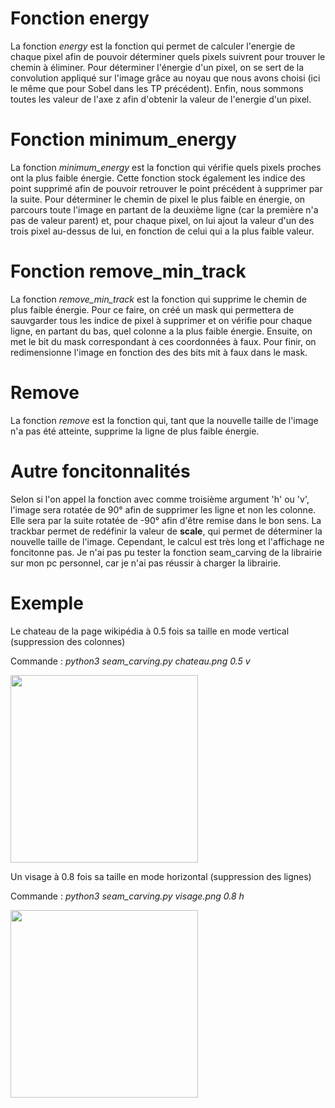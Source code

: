 # Fonction energy

La fonction *energy* est la fonction qui permet de calculer l'energie de chaque pixel afin de pouvoir déterminer quels pixels suivrent pour trouver le chemin à éliminer.
Pour déterminer l'énergie d'un pixel, on se sert de la convolution appliqué sur l'image grâce au noyau que nous avons choisi (ici le même que pour Sobel dans les TP précédent).
Enfin, nous sommons toutes les valeur de l'axe z afin d'obtenir la valeur de l'energie d'un pixel.

# Fonction minimum_energy

La fonction *minimum_energy* est la fonction qui vérifie quels pixels proches ont la plus faible énergie.
Cette fonction stock également les indice des point supprimé afin de pouvoir retrouver le point précédent à supprimer par la suite.
Pour déterminer le chemin de pixel le plus faible en énergie, on parcours toute l'image en partant de la deuxième ligne (car la première n'a pas de valeur parent) et, pour chaque pixel, on lui ajout la valeur d'un des trois pixel au-dessus de lui, en fonction de celui qui a la plus faible valeur.

# Fonction remove_min_track

La fonction *remove_min_track* est la fonction qui supprime le chemin de plus faible énergie.
Pour ce faire, on créé un mask qui permettera de sauvgarder tous les indice de pixel à supprimer et on vérifie pour chaque ligne, en partant du bas, quel colonne a la plus faible énergie. Ensuite, on met le bit du mask correspondant à ces coordonnées à faux.
Pour finir, on redimensionne l'image en fonction des des bits mit à faux dans le mask.

# Remove

La fonction *remove* est la fonction qui, tant que la nouvelle taille de l'image n'a pas été atteinte, supprime la ligne de plus faible énergie.

# Autre foncitonnalités

Selon si l'on appel la fonction avec comme troisième argument 'h' ou 'v', l'image sera rotatée de 90° afin de supprimer les ligne et non les colonne. Elle sera par la suite rotatée de -90° afin d'être remise dans le bon sens.
La trackbar permet de redéfinir la valeur de **scale**, qui permet de déterminer la nouvelle taille de l'image. Cependant, le calcul est très long et l'affichage ne foncitonne pas.
Je n'ai pas pu tester la fonction seam_carving de la librairie sur mon pc personnel, car je n'ai pas réussir à charger la librairie.

# Exemple

Le chateau de la page wikipédia à 0.5 fois sa taille en mode vertical (suppression des colonnes)

Commande : *python3 seam_carving.py chateau.png 0.5 v*

<img src="modified_chateau.png" width="300">

Un visage à 0.8 fois sa taille en mode horizontal (suppression des lignes)

Commande : *python3 seam_carving.py visage.png 0.8 h*

<img src="modified_visage.png" width="300">